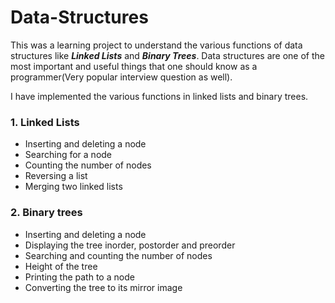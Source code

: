 # Data-Structures
This was a learning project to understand the various functions of data structures like _**Linked Lists**_ and _**Binary Trees**_. Data structures are one of the most important and useful things that one should know as a programmer(Very popular interview question as well). 

I have implemented the various functions in linked lists and binary trees.

### 1. Linked Lists
* Inserting and deleting a node
* Searching for a node 
* Counting the number of nodes
* Reversing a list
* Merging two linked lists

### 2. Binary trees
* Inserting and deleting a node 
* Displaying the tree inorder, postorder and preorder
* Searching and counting the number of nodes
* Height of the tree
* Printing the path to a node
* Converting the tree to its mirror image 

